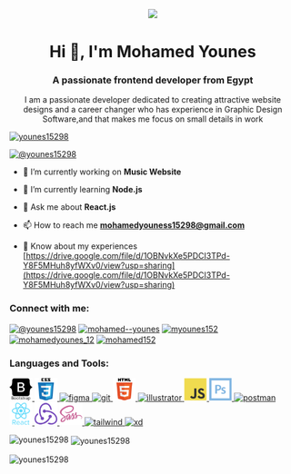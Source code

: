 <p align="center">
<img width="600"  src="https://r7q6w9z6.rocketcdn.me/career/wp-content/uploads/2020/03/hello.gif">

</p>
<h1 align="center">Hi 👋, I'm Mohamed Younes</h1>
<h3 align="center">A passionate frontend developer from Egypt</h3>
<p  align="center" >I am a passionate developer dedicated to creating
attractive website designs and a career changer who has experience in Graphic Design Software,and that makes me focus on small
details in work</p>
<p align="left"> <a href="https://github.com/ryo-ma/github-profile-trophy"><img src="https://github-profile-trophy.vercel.app/?username=younes15298" alt="younes15298" /></a> </p>

<p align="left"> <a href="https://twitter.com/@younes15298" target="blank"><img src="https://img.shields.io/twitter/follow/@younes15298?logo=twitter&style=for-the-badge" alt="@younes15298" /></a> </p>

- 🔭 I’m currently working on **Music Website**

- 🌱 I’m currently learning **Node.js**

- 💬 Ask me about **React.js**

- 📫 How to reach me **mohamedyouness15298@gmail.com**

- 📄 Know about my experiences [https://drive.google.com/file/d/1OBNvkXe5PDCI3TPd-Y8F5MHuh8yfWXv0/view?usp=sharing](https://drive.google.com/file/d/1OBNvkXe5PDCI3TPd-Y8F5MHuh8yfWXv0/view?usp=sharing)

<h3 align="left">Connect with me:</h3>
<p align="left">
<a href="https://twitter.com/@younes15298" target="blank"><img align="center" src="https://raw.githubusercontent.com/rahuldkjain/github-profile-readme-generator/master/src/images/icons/Social/twitter.svg" alt="@younes15298" height="30" width="40" /></a>
<a href="https://linkedin.com/in/mohamed--younes" target="blank"><img align="center" src="https://raw.githubusercontent.com/rahuldkjain/github-profile-readme-generator/master/src/images/icons/Social/linked-in-alt.svg" alt="mohamed--younes" height="30" width="40" /></a>
<a href="https://fb.com/myounes152" target="blank"><img align="center" src="https://raw.githubusercontent.com/rahuldkjain/github-profile-readme-generator/master/src/images/icons/Social/facebook.svg" alt="myounes152" height="30" width="40" /></a>
<a href="https://instagram.com/mohamedyounes_12" target="blank"><img align="center" src="https://raw.githubusercontent.com/rahuldkjain/github-profile-readme-generator/master/src/images/icons/Social/instagram.svg" alt="mohamedyounes_12" height="30" width="40" /></a>
<a href="https://www.behance.net/mohamed152" target="blank"><img align="center" src="https://raw.githubusercontent.com/rahuldkjain/github-profile-readme-generator/master/src/images/icons/Social/behance.svg" alt="mohamed152" height="30" width="40" /></a>
</p>

<h3 align="left">Languages and Tools:</h3>
<p align="left"> <a href="https://getbootstrap.com" target="_blank" rel="noreferrer"> <img src="https://raw.githubusercontent.com/devicons/devicon/master/icons/bootstrap/bootstrap-plain-wordmark.svg" alt="bootstrap" width="40" height="40"/> </a> <a href="https://www.w3schools.com/css/" target="_blank" rel="noreferrer"> <img src="https://raw.githubusercontent.com/devicons/devicon/master/icons/css3/css3-original-wordmark.svg" alt="css3" width="40" height="40"/> </a> <a href="https://www.figma.com/" target="_blank" rel="noreferrer"> <img src="https://www.vectorlogo.zone/logos/figma/figma-icon.svg" alt="figma" width="40" height="40"/> </a> <a href="https://git-scm.com/" target="_blank" rel="noreferrer"> <img src="https://www.vectorlogo.zone/logos/git-scm/git-scm-icon.svg" alt="git" width="40" height="40"/> </a> <a href="https://www.w3.org/html/" target="_blank" rel="noreferrer"> <img src="https://raw.githubusercontent.com/devicons/devicon/master/icons/html5/html5-original-wordmark.svg" alt="html5" width="40" height="40"/> </a> <a href="https://www.adobe.com/in/products/illustrator.html" target="_blank" rel="noreferrer"> <img src="https://www.vectorlogo.zone/logos/adobe_illustrator/adobe_illustrator-icon.svg" alt="illustrator" width="40" height="40"/> </a> <a href="https://developer.mozilla.org/en-US/docs/Web/JavaScript" target="_blank" rel="noreferrer"> <img src="https://raw.githubusercontent.com/devicons/devicon/master/icons/javascript/javascript-original.svg" alt="javascript" width="40" height="40"/> </a> <a href="https://www.photoshop.com/en" target="_blank" rel="noreferrer"> <img src="https://raw.githubusercontent.com/devicons/devicon/master/icons/photoshop/photoshop-line.svg" alt="photoshop" width="40" height="40"/> </a> <a href="https://postman.com" target="_blank" rel="noreferrer"> <img src="https://www.vectorlogo.zone/logos/getpostman/getpostman-icon.svg" alt="postman" width="40" height="40"/> </a> <a href="https://reactjs.org/" target="_blank" rel="noreferrer"> <img src="https://raw.githubusercontent.com/devicons/devicon/master/icons/react/react-original-wordmark.svg" alt="react" width="40" height="40"/> </a> <a href="https://redux.js.org" target="_blank" rel="noreferrer"> <img src="https://raw.githubusercontent.com/devicons/devicon/master/icons/redux/redux-original.svg" alt="redux" width="40" height="40"/> </a> <a href="https://sass-lang.com" target="_blank" rel="noreferrer"> <img src="https://raw.githubusercontent.com/devicons/devicon/master/icons/sass/sass-original.svg" alt="sass" width="40" height="40"/> </a> <a href="https://tailwindcss.com/" target="_blank" rel="noreferrer"> <img src="https://www.vectorlogo.zone/logos/tailwindcss/tailwindcss-icon.svg" alt="tailwind" width="40" height="40"/> </a> <a href="https://www.adobe.com/products/xd.html" target="_blank" rel="noreferrer"> <img src="https://cdn.worldvectorlogo.com/logos/adobe-xd.svg" alt="xd" width="40" height="40"/> </a> </p>

<p><img align="left" src="https://github-readme-stats.vercel.app/api/top-langs?username=younes15298&show_icons=true&locale=en&layout=compact" alt="younes15298" /></p>

<p>&nbsp;<img align="center" src="https://github-readme-stats.vercel.app/api?username=younes15298&show_icons=true&locale=en" alt="younes15298" /></p>

<p><img align="center" src="https://github-readme-streak-stats.herokuapp.com/?user=younes15298&" alt="younes15298" /></p>
